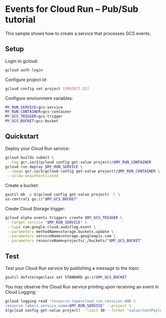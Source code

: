# Events for Cloud Run – Pub/Sub tutorial

This sample shows how to create a service that processes GCS events.

## Setup

Login to gcloud:

```sh
gcloud auth login
```

Configure project id:

```sh
gcloud config set project [PROJECT-ID]
```

Configure environment variables:

```sh
MY_RUN_SERVICE=gcs-service
MY_RUN_CONTAINER=gcs-container
MY_GCS_TRIGGER=gcs-trigger
MY_GCS_BUCKET=gcs-bucket
```

## Quickstart

Deploy your Cloud Run service:

```sh
gcloud builds submit \
 --tag gcr.io/$(gcloud config get-value project)/$MY_RUN_CONTAINER
gcloud run deploy $MY_RUN_SERVICE \
 --image gcr.io/$(gcloud config get-value project)/$MY_RUN_CONTAINER \
 --allow-unauthenticated
```

Create a bucket:

```sh
gsutil mb -p $(gcloud config get-value project) -l \
us-central1 gs://"$MY_GCS_BUCKET"
```

Create Cloud Storage trigger:

```sh
gcloud alpha events triggers create $MY_GCS_TRIGGER \
 --target-service "$MY_RUN_SERVICE" \
 --type com.google.cloud.auditlog.event \
 --parameters methodName=storage.buckets.update \
 --parameters serviceName=storage.googleapis.com \
 --parameters resourceName=projects/_/buckets/"$MY_GCS_BUCKET"
```

## Test

Test your Cloud Run service by publishing a message to the topic: 

```sh
gsutil defstorageclass set STANDARD gs://$MY_GCS_BUCKET
```

You may observe the Cloud Run service printing upon receiving an event in 
Cloud Logging:

```sh
gcloud logging read "resource.type=cloud_run_revision AND \
resource.labels.service_name=$MY_RUN_SERVICE" --project \
$(gcloud config get-value project) --limit 30 --format 'value(textPayload)'
```
